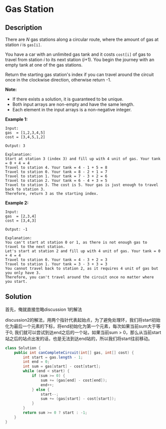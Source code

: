 # Gas Station

## Description

There are _N_ gas stations along a circular route, where the amount of gas at station _i_ is `gas[i]`.

You have a car with an unlimited gas tank and it costs `cost[i]` of gas to travel from station _i_ to its next station \(_i_+1\). You begin the journey with an empty tank at one of the gas stations.

Return the starting gas station's index if you can travel around the circuit once in the clockwise direction, otherwise return -1.

**Note:**

* If there exists a solution, it is guaranteed to be unique.
* Both input arrays are non-empty and have the same length.
* Each element in the input arrays is a non-negative integer.

**Example 1:**

```text
Input: 
gas  = [1,2,3,4,5]
cost = [3,4,5,1,2]

Output: 3

Explanation:
Start at station 3 (index 3) and fill up with 4 unit of gas. Your tank = 0 + 4 = 4
Travel to station 4. Your tank = 4 - 1 + 5 = 8
Travel to station 0. Your tank = 8 - 2 + 1 = 7
Travel to station 1. Your tank = 7 - 3 + 2 = 6
Travel to station 2. Your tank = 6 - 4 + 3 = 5
Travel to station 3. The cost is 5. Your gas is just enough to travel back to station 3.
Therefore, return 3 as the starting index.
```

**Example 2:**

```text
Input: 
gas  = [2,3,4]
cost = [3,4,3]

Output: -1

Explanation:
You can't start at station 0 or 1, as there is not enough gas to travel to the next station.
Let's start at station 2 and fill up with 4 unit of gas. Your tank = 0 + 4 = 4
Travel to station 0. Your tank = 4 - 3 + 2 = 3
Travel to station 1. Your tank = 3 - 3 + 3 = 3
You cannot travel back to station 2, as it requires 4 unit of gas but you only have 3.
Therefore, you can't travel around the circuit once no matter where you start.
```

## Solution

首先，俺就直接忽略discussion 1的解法

discussion2的解法，用两个指针代表起始点，为了避免处理环，我们将start初始化为最后一个元素的下标，将end初始化为第一个元素，每次如果当前sum大于等于0, 我们就可以尝试到达end之后的一个站，如果当前sum &gt; 0，那么从当前start站之后的站点出发的话，也是无法到达end站的，所以我们将start往前移动。

```java
class Solution {
    public int canCompleteCircuit(int[] gas, int[] cost) {
        int start = gas.length - 1;
        int end = 0;
        int sum = gas[start] - cost[start];
        while (end < start) {
            if (sum >= 0) {
                sum += (gas[end] - cost[end]);
                end++;
            } else {
                start--;
                sum += (gas[start] - cost[start]);
            }
        }
        return sum >= 0 ? start : -1;
    }
}
```


